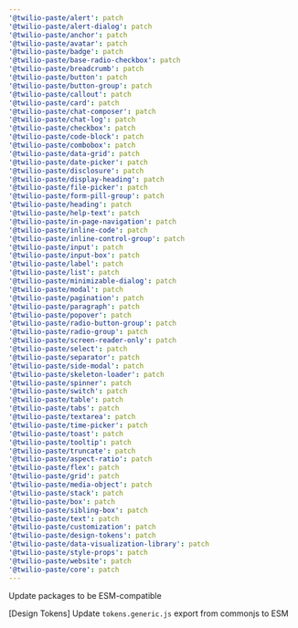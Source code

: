 ```yaml
---
'@twilio-paste/alert': patch
'@twilio-paste/alert-dialog': patch
'@twilio-paste/anchor': patch
'@twilio-paste/avatar': patch
'@twilio-paste/badge': patch
'@twilio-paste/base-radio-checkbox': patch
'@twilio-paste/breadcrumb': patch
'@twilio-paste/button': patch
'@twilio-paste/button-group': patch
'@twilio-paste/callout': patch
'@twilio-paste/card': patch
'@twilio-paste/chat-composer': patch
'@twilio-paste/chat-log': patch
'@twilio-paste/checkbox': patch
'@twilio-paste/code-block': patch
'@twilio-paste/combobox': patch
'@twilio-paste/data-grid': patch
'@twilio-paste/date-picker': patch
'@twilio-paste/disclosure': patch
'@twilio-paste/display-heading': patch
'@twilio-paste/file-picker': patch
'@twilio-paste/form-pill-group': patch
'@twilio-paste/heading': patch
'@twilio-paste/help-text': patch
'@twilio-paste/in-page-navigation': patch
'@twilio-paste/inline-code': patch
'@twilio-paste/inline-control-group': patch
'@twilio-paste/input': patch
'@twilio-paste/input-box': patch
'@twilio-paste/label': patch
'@twilio-paste/list': patch
'@twilio-paste/minimizable-dialog': patch
'@twilio-paste/modal': patch
'@twilio-paste/pagination': patch
'@twilio-paste/paragraph': patch
'@twilio-paste/popover': patch
'@twilio-paste/radio-button-group': patch
'@twilio-paste/radio-group': patch
'@twilio-paste/screen-reader-only': patch
'@twilio-paste/select': patch
'@twilio-paste/separator': patch
'@twilio-paste/side-modal': patch
'@twilio-paste/skeleton-loader': patch
'@twilio-paste/spinner': patch
'@twilio-paste/switch': patch
'@twilio-paste/table': patch
'@twilio-paste/tabs': patch
'@twilio-paste/textarea': patch
'@twilio-paste/time-picker': patch
'@twilio-paste/toast': patch
'@twilio-paste/tooltip': patch
'@twilio-paste/truncate': patch
'@twilio-paste/aspect-ratio': patch
'@twilio-paste/flex': patch
'@twilio-paste/grid': patch
'@twilio-paste/media-object': patch
'@twilio-paste/stack': patch
'@twilio-paste/box': patch
'@twilio-paste/sibling-box': patch
'@twilio-paste/text': patch
'@twilio-paste/customization': patch
'@twilio-paste/design-tokens': patch
'@twilio-paste/data-visualization-library': patch
'@twilio-paste/style-props': patch
'@twilio-paste/website': patch
'@twilio-paste/core': patch
---
```


Update packages to be ESM-compatible

[Design Tokens] Update `tokens.generic.js` export from commonjs to ESM
